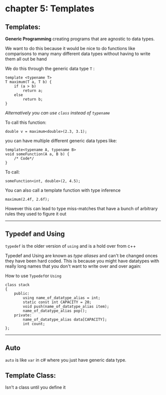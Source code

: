# chapter 5: Templates

## Templates: 

**Generic Programming** creating programs that are agnostic to data types.

We want to do this because it would be nice to do functions like comparisons to many many different data types without having to write them all out be hand

We do this through the generic data type `T` :
```
template <typename T>
T maximum(T a, T b) {
    if (a > b)
        return a;
    else
        return b;
}
```
*Alternatively you can use `class` instead of `typename`*

To call this function:
```
double v = maximum<double>(2.3, 3.1);
```

you can have multiple different generic data types like:
```
template<typename A, typename B>
void someFunction(A a, B b) {
    /* Code*/
}
```

To call: 
```
someFunction<int, double>(2, 4.5);
```

You can also call a template function with type inference
```
maximum(2.4f, 2.6f);
```
However this can lead to type miss-matches that have a bunch of arbitrary rules they used to figure it out

***

## Typedef and Using

`typedef` is the older version of `using` and is a hold over from c++

Typedef and Using are known as *type aliases* and can't be changed onces they have been hard coded. This is because you might have datatypes with really long names that you don't want to write over and over again:

How to use `Typedef`or `Using`
```
class stack
{
    public:
        using name_of_datatype_alias = int;
        static const int CAPACITY = 20;
        void push(name_of_datatype_alias item);
        name_of_datatype_alias pop();
    private:
        name_of_datatype_alias data[CAPACITY];
        int count;
};

```

***
## Auto
`auto` is like `var` in c# where you just have generic data type.

## Template Class:
Isn't a class until you define it

